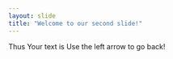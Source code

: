 ```yaml
---
layout: slide
title: "Welcome to our second slide!"
---
```

Thus
Your text is
Use the left arrow to go back!
